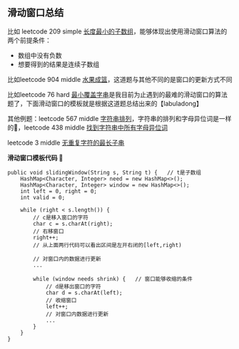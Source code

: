 ## 滑动窗口总结

比如 leetcode 209 simple [长度最小的子数组](https://leetcode.cn/problems/minimum-size-subarray-sum/)，能够体现出使用滑动窗口算法的两个前提条件：

- 数组中没有负数
- 想要得到的结果是连续子数组

比如leetcode 904 middle [水果成篮](https://leetcode.cn/problems/fruit-into-baskets/)，这道题与其他不同的是窗口的更新方式不同

比如leetcode 76 hard [最小覆盖字串](https://leetcode.cn/problems/minimum-window-substring/)是我目前为止遇到的最难的滑动窗口的算法题了，下面滑动窗口的模板就是根据这道题总结出来的【labuladong】

其他例题：leetcode 567 middle [字符串排列](https://leetcode.cn/problems/permutation-in-string/)，字符串的排列和字母异位词是一样的👀，leetcode 438 middle [找到字符串中所有字母异位词](https://leetcode.cn/problems/find-all-anagrams-in-a-string/)

leetcode 3 middle [无重复字符的最长子串](https://leetcode.cn/problems/longest-substring-without-repeating-characters/description/)


**滑动窗口模板代码 🌈**

```
public void slidingWindow(String s, String t) {   // t是子数组
    HashMap<Character, Integer> need = new HashMap<>();
    HashMap<Character, Integer> window = new HashMap<>();
    int left = 0, right = 0;
    int valid = 0;
    
    while (right < s.length()) {
        // c是移入窗口的字符
        char c = s.charAt(right);
        // 右移窗口
        right++;    
        // 从上面两行代码可以看出区间是左开右闭的[left,right)
        
        // 对窗口内的数据进行更新
        ...
            
        while (window needs shrink) {   // 窗口能够收缩的条件
            // d是移出窗口的字符
            char d = s.charAt(left);
            // 收缩窗口
            left++;
            // 对窗口内数据进行更新
            ...
        }    
    }
}   
```